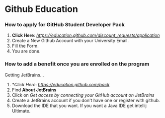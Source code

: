 # Github Education 
### How to apply for GitHub Student Developer Pack 
1. **Click Here**: _https://education.github.com/discount_requests/application_
2. Create a New Github Account with your University Email.
3. Fill the Form.
4. You are done.

### How to add a benefit once you are enrolled on the program
Getting JetBrains...
1. **Click Here*: _https://education.github.com/pack_
2. Find **About JetBrains**
3. Click on _Get access by connecting your GitHub account on JetBrains_
4. Create a JetBrains account if you don't have one or register with github.
5. Download the IDE that you want. If you want a Java IDE get intellij Ultimate.
